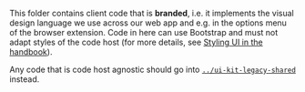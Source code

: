 This folder contains client code that is **branded**, i.e. it implements the visual design language we use across our web app and e.g. in the options menu of the browser extension.
Code in here can use Bootstrap and must not adapt styles of the code host (for more details, see [Styling UI in the handbook](https://about.sourcegraph.com/handbook/engineering/web/styling)).

Any code that is code host agnostic should go into [`../ui-kit-legacy-shared`](../ui-kit-legacy-shared) instead.
